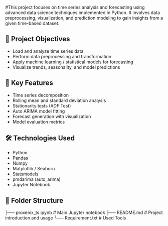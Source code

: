 #This project focuses on time series analysis and forecasting using advanced data science techniques implemented in Python. It involves data preprocessing, visualization, and prediction modeling to gain insights from a given time-based dataset.

## 📌 Project Objectives

- Load and analyze time series data
- Perform data preprocessing and transformation
- Apply machine learning / statistical models for forecasting
- Visualize trends, seasonality, and model predictions

## 🧠 Key Features

- Time series decomposition
- Rolling mean and standard deviation analysis
- Stationarity tests (ADF Test)
- Auto ARIMA model fitting
- Forecast generation with visualization
- Model evaluation metrics

## 🛠 Technologies Used

- Python
- Pandas
- Numpy
- Matplotlib / Seaborn
- Statsmodels
- pmdarima (auto_arima)
- Jupyter Notebook

## 📁 Folder Structure
├── proxenix_ts.ipynb # Main Jupyter notebook
├── README.md # Project introduction and usage
└── Requirement.txt # Used Tools

